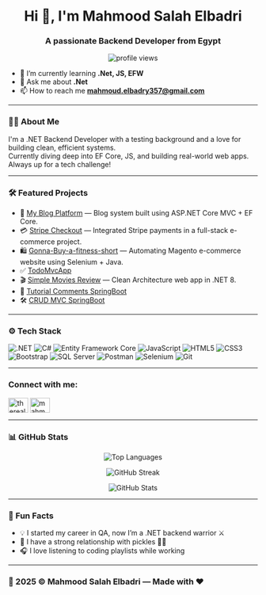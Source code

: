 <h1 align="center">Hi 👋, I'm Mahmood Salah Elbadri</h1>
<h3 align="center">A passionate Backend Developer from Egypt</h3>

<p align="center">
  <img src="https://komarev.com/ghpvc/?username=mahmoodelbadri&label=Profile%20views&color=0e75b6&style=flat" alt="profile views" />
</p>

- 🌱 I’m currently learning **.Net, JS, EFW**
- 💬 Ask me about **.Net**
- 📫 How to reach me **mahmoud.elbadry357@gmail.com**

---

### 🧑‍💻 About Me
I'm a .NET Backend Developer with a testing background and a love for building clean, efficient systems.  
Currently diving deep into EF Core, JS, and building real-world web apps. Always up for a tech challenge!

---

### 🛠️ Featured Projects

- 🔗 [My Blog Platform](https://github.com/MahmoodElbadri/Blog) — Blog system built using ASP.NET Core MVC + EF Core.
- 💳 [Stripe Checkout](https://github.com/MahmoodElbadri/Resort) — Integrated Stripe payments in a full-stack e-commerce project.
- 🛍️ [Gonna-Buy-a-fitness-short](https://github.com/MahmoodElbadri/Gonna-Buy-a-fitness-short) — Automating Magento e-commerce website using Selenium + Java.
- ✅ [TodoMvcApp](https://github.com/MahmoodElbadri/TodoMvcApp)
- 🎬 [Simple Movies Review](https://github.com/MahmoodElbadri/Simple-Movies-Review-using-Clean-Architecture) — Clean Architecture web app in .NET 8.
- 💬 [Tutorial Comments SpringBoot](https://github.com/MahmoodElbadri/Tutorial-Comments-SpringBoot)
- 🛠️ [CRUD MVC SpringBoot](https://github.com/MahmoodElbadri/CRUD-MVC-SpringBoot)

---

### ⚙️ Tech Stack

![.NET](https://img.shields.io/badge/.NET-512BD4?style=flat&logo=dotnet&logoColor=white)
![C#](https://img.shields.io/badge/C%23-239120?style=flat&logo=csharp&logoColor=white)
![Entity Framework Core](https://img.shields.io/badge/EF_Core-512BD4?style=flat&logo=.net&logoColor=white)
![JavaScript](https://img.shields.io/badge/JavaScript-F7DF1E?style=flat&logo=javascript&logoColor=black)
![HTML5](https://img.shields.io/badge/HTML5-E34F26?style=flat&logo=html5&logoColor=white)
![CSS3](https://img.shields.io/badge/CSS3-1572B6?style=flat&logo=css3&logoColor=white)
![Bootstrap](https://img.shields.io/badge/Bootstrap-7952B3?style=flat&logo=bootstrap&logoColor=white)
![SQL Server](https://img.shields.io/badge/SQL_Server-CC2927?style=flat&logo=microsoftsqlserver&logoColor=white)
![Postman](https://img.shields.io/badge/Postman-FF6C37?style=flat&logo=postman&logoColor=white)
![Selenium](https://img.shields.io/badge/Selenium-43B02A?style=flat&logo=selenium&logoColor=white)
![Git](https://img.shields.io/badge/Git-F05032?style=flat&logo=git&logoColor=white)

---

<h3 align="left">Connect with me:</h3>
<p align="left">
<a href="https://dev.to/therealbadri" target="blank"><img align="center" src="https://raw.githubusercontent.com/rahuldkjain/github-profile-readme-generator/master/src/images/icons/Social/devto.svg" alt="therealbadri" height="30" width="40" /></a>
<a href="https://linkedin.com/in/mahmoodelbadri" target="blank"><img align="center" src="https://raw.githubusercontent.com/rahuldkjain/github-profile-readme-generator/master/src/images/icons/Social/linked-in-alt.svg" alt="mahmoodelbadri" height="30" width="40" /></a>
</p>

---

### 📊 GitHub Stats

<p align="center">
  <img src="https://github-readme-stats.vercel.app/api/top-langs?username=mahmoodelbadri&show_icons=true&locale=en&layout=compact&theme=tokyonight" alt="Top Languages" />
</p>
<p align="center">
  <img src="https://github-readme-streak-stats.herokuapp.com/?user=mahmoodelbadri&theme=tokyonight" alt="GitHub Streak" />
</p>
<p align="center">
  <img src="https://github-readme-stats.vercel.app/api?username=mahmoodelbadri&show_icons=true&theme=tokyonight" alt="GitHub Stats" />
</p>

---

### 🎯 Fun Facts
- 💡 I started my career in QA, now I’m a .NET backend warrior ⚔️
- 🥒 I have a strong relationship with pickles 🥒😂
- 🎧 I love listening to coding playlists while working

---

### 📅 2025 © Mahmood Salah Elbadri — Made with ❤️
